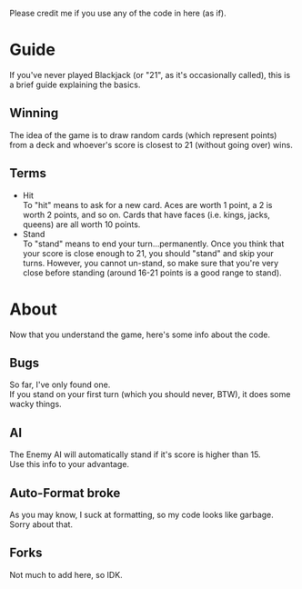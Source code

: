 Please credit me if you use any of the code in here (as if).
  
# Guide  
If you've never played Blackjack (or "21", as it's occasionally called), this is a brief guide explaining the basics.  
## Winning  
The idea of the game is to draw random cards (which represent points) from a deck and whoever's score is closest to 21 (without going over) wins.
## Terms  
- Hit  
To "hit" means to ask for a new card. Aces are worth 1 point, a 2 is worth 2 points, and so on. Cards that have faces (i.e. kings, jacks, queens) are all worth 10 points.  
- Stand  
To "stand" means to end your turn...permanently. Once you think that your score is close enough to 21, you should "stand" and skip your turns. However, you cannot un-stand, so make sure that you're very close before standing (around 16-21 points is a good range to stand).  
# About  
Now that you understand the game, here's some info about the code.
## Bugs  
So far, I've only found one.  
If you stand on your first turn (which you should never, BTW), it does some wacky things.  
## AI   
The Enemy AI will automatically stand if it's score is higher than 15.  
Use this info to your advantage.  
## Auto-Format broke  
As you may know, I suck at formatting, so my code looks like garbage.  
Sorry about that.  
## Forks  
Not much to add here, so IDK.